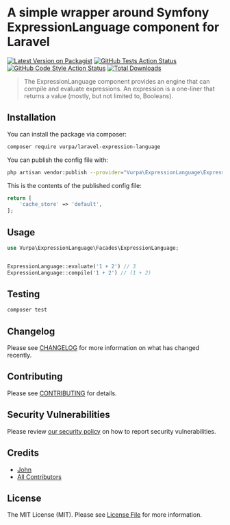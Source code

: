 # A simple wrapper around Symfony ExpressionLanguage component for Laravel

[![Latest Version on Packagist](https://img.shields.io/packagist/v/vurpa/laravel-expression-language.svg?style=flat-square)](https://packagist.org/packages/vurpa/laravel-expression-language)
[![GitHub Tests Action Status](https://img.shields.io/github/workflow/status/vurpa/laravel-expression-language/run-tests?label=tests)](https://github.com/vurpa/laravel-expression-language/actions?query=workflow%3Arun-tests+branch%3Amain)
[![GitHub Code Style Action Status](https://img.shields.io/github/workflow/status/vurpa/laravel-expression-language/Check%20&%20fix%20styling?label=code%20style)](https://github.com/vurpa/laravel-expression-language/actions?query=workflow%3A"Check+%26+fix+styling"+branch%3Amain)
[![Total Downloads](https://img.shields.io/packagist/dt/vurpa/laravel-expression-language.svg?style=flat-square)](https://packagist.org/packages/vurpa/laravel-expression-language)

> The ExpressionLanguage component provides an engine that can compile and evaluate expressions. An expression is a one-liner that returns a value (mostly, but not limited to, Booleans).

## Installation

You can install the package via composer:

```bash
composer require vurpa/laravel-expression-language
```

You can publish the config file with:
```bash
php artisan vendor:publish --provider="Vurpa\ExpressionLanguage\ExpressionLanguageServiceProvider" --tag="expression-language-config"
```

This is the contents of the published config file:

```php
return [
    'cache_store' => 'default',
];
```

## Usage

```php
use Vurpa\ExpressionLanguage\Facades\ExpressionLanguage;


ExpressionLanguage::evaluate('1 + 2') // 3
ExpressionLanguage::compile('1 + 2') // (1 + 2)
```

## Testing

```bash
composer test
```

## Changelog

Please see [CHANGELOG](CHANGELOG.md) for more information on what has changed recently.

## Contributing

Please see [CONTRIBUTING](.github/CONTRIBUTING.md) for details.

## Security Vulnerabilities

Please review [our security policy](../../security/policy) on how to report security vulnerabilities.

## Credits

- [John](https://github.com/vurpa)
- [All Contributors](../../contributors)

## License

The MIT License (MIT). Please see [License File](LICENSE.md) for more information.
